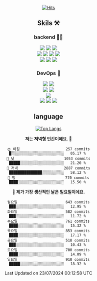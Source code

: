 <div align="center">

[![Hits](https://hits.seeyoufarm.com/api/count/incr/badge.svg?url=https%3A%2F%2Fgithub.com%2Fzxcv9203%2Fhit-counter&count_bg=%23FF7272&title_bg=%23324C2E&icon=codeigniter.svg&icon_color=%23DD5B5B&title=%EB%B0%A9%EB%AC%B8%EC%9E%90&edge_flat=false)](https://hits.seeyoufarm.com)
  
## Skils ⚒️
### backend 🧑‍💻
  
<img src="https://img.shields.io/badge/Java-FF6600?style=flat-square&logo=buymeacoffee&logoColor=white"/>
<img src="https://img.shields.io/badge/Go-0099FF?style=flat-square&logo=go&logoColor=white"/>
<img src="https://img.shields.io/badge/Kotlin-7F52FF?style=flat-square&logo=kotlin&logoColor=white"/>
  
  
<br />
  
<img src="https://img.shields.io/badge/Spring-339933?style=flat-square&logo=Spring&logoColor=white"/>
<img src="https://img.shields.io/badge/Spring Boot-339933?style=flat-square&logo=Spring Boot&logoColor=white"/>
<img src="https://img.shields.io/badge/Spring Security-339933?style=flat-square&logo=Spring Security&logoColor=white"/>
  
<img src="https://img.shields.io/badge/Spring Data JPA-339933?style=flat-square&logo=Hibernate&logoColor=white"/>

<br />
  
  <img src="https://img.shields.io/badge/mysql-0099FF?style=flat-square&logo=mysql&logoColor=white"/>
  <img src="https://img.shields.io/badge/mariadb-0099FF?style=flat-square&logo=mariadb&logoColor=white"/>
  <img src="https://img.shields.io/badge/mongoDB-47A248?style=flat-square&logo=mongodb&logoColor=white"/>
  
  
### DevOps 🚀
  
  <img src="https://img.shields.io/badge/docker-2496ED?style=flat-square&logo=docker&logoColor=white"/>
  <img src="https://img.shields.io/badge/kubernetes-326CE5?style=flat-square&logo=kubernetes&logoColor=white"/>
  
  <br />
  
  <img src="https://img.shields.io/badge/Github Actions-2088FF?style=flat-square&logo=githubactions&logoColor=white"/>
  <img src="https://img.shields.io/badge/Jenkins-D24939?style=flat-square&logo=jenkins&logoColor=white"/>
  
  
  <br />
  <img src="https://img.shields.io/badge/terraform-7B42BC?style=flat-square&logo=terraform&logoColor=white"/>
  
  <br />
  <img src="https://img.shields.io/badge/Amazon AWS-232F3E?style=flat-square&logo=Amazon AWS&logoColor=white"/>

  <img src="https://img.shields.io/badge/GCP-4285F4?style=flat-square&logo=googlecloud&logoColor=white"/>
  <img src="https://img.shields.io/badge/NCP-03C75A?style=flat-square&logo=naver&logoColor=white"/>
  
  
## language

[![Top Langs](https://github-readme-stats.vercel.app/api/top-langs/?username=zxcv9203&hide=html&exclude_repo=zxcv9203.github.io,golB&theme=grate-gatsby)](https://github.com/zxcv9203/github-readme-stats)
  
<!--START_SECTION:waka-->
**저는 저녁형 인간이에요. 🦉** 

```text
🌞 아침                     257 commits         █░░░░░░░░░░░░░░░░░░░░░░░░   05.17 % 
🌆 낮　                     1053 commits        █████░░░░░░░░░░░░░░░░░░░░   21.20 % 
🌃 저녁                     2887 commits        ███████████████░░░░░░░░░░   58.12 % 
🌙 밤　                     770 commits         ████░░░░░░░░░░░░░░░░░░░░░   15.50 % 
```
📅 **제가 가장 생산적인 날은 일요일이에요.** 

```text
월요일                      643 commits         ███░░░░░░░░░░░░░░░░░░░░░░   12.95 % 
화요일                      582 commits         ███░░░░░░░░░░░░░░░░░░░░░░   11.72 % 
수요일                      761 commits         ████░░░░░░░░░░░░░░░░░░░░░   15.32 % 
목요일                      853 commits         ████░░░░░░░░░░░░░░░░░░░░░   17.17 % 
금요일                      518 commits         ███░░░░░░░░░░░░░░░░░░░░░░   10.43 % 
토요일                      700 commits         ████░░░░░░░░░░░░░░░░░░░░░   14.09 % 
일요일                      910 commits         █████░░░░░░░░░░░░░░░░░░░░   18.32 % 
```



 Last Updated on 23/07/2024 00:12:58 UTC
<!--END_SECTION:waka-->
  
</div>


